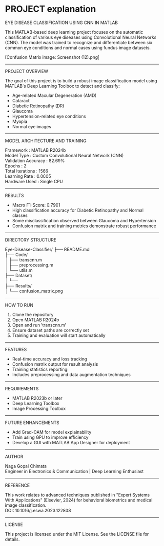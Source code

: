 # PROJECT explanation

EYE DISEASE CLASSIFICATION USING CNN IN MATLAB

This MATLAB-based deep learning project focuses on the automatic classification of various eye diseases using Convolutional Neural Networks (CNN). The model was trained to recognize and differentiate between six common eye conditions and normal cases using fundus image datasets.

[Confusion Matrix image: Screenshot (12).png]

--------------------------------------------------------------------

PROJECT OVERVIEW

The goal of this project is to build a robust image classification model using MATLAB's Deep Learning Toolbox to detect and classify:

- Age-related Macular Degeneration (AMD)
- Cataract
- Diabetic Retinopathy (DR)
- Glaucoma
- Hypertension-related eye conditions
- Myopia
- Normal eye images

--------------------------------------------------------------------

MODEL ARCHITECTURE AND TRAINING

Framework           : MATLAB R2024b  
Model Type          : Custom Convolutional Neural Network (CNN)  
Validation Accuracy : 82.69%  
Epochs              : 2  
Total Iterations    : 1566  
Learning Rate       : 0.0005  
Hardware Used       : Single CPU  

--------------------------------------------------------------------

RESULTS

- Macro F1-Score: 0.7901  
- High classification accuracy for Diabetic Retinopathy and Normal classes  
- Some misclassification observed between Glaucoma and Hypertension  
- Confusion matrix and training metrics demonstrate robust performance

--------------------------------------------------------------------

DIRECTORY STRUCTURE

Eye-Disease-Classifier/
├── README.md  
├── Code/  
│   ├── transcnn.m  
│   ├── preprocessing.m  
│   └── utils.m  
├── Dataset/  
│   └── <images classified by folder>  
├── Results/  
│   └── confusion_matrix.png  

--------------------------------------------------------------------

HOW TO RUN

1. Clone the repository  
2. Open MATLAB R2024b  
3. Open and run 'transcnn.m'  
4. Ensure dataset paths are correctly set  
5. Training and evaluation will start automatically  

--------------------------------------------------------------------

FEATURES

- Real-time accuracy and loss tracking  
- Confusion matrix output for result analysis  
- Training statistics reporting  
- Includes preprocessing and data augmentation techniques  

--------------------------------------------------------------------

REQUIREMENTS

- MATLAB R2023b or later  
- Deep Learning Toolbox  
- Image Processing Toolbox  

--------------------------------------------------------------------

FUTURE ENHANCEMENTS

- Add Grad-CAM for model explainability  
- Train using GPU to improve efficiency  
- Develop a GUI with MATLAB App Designer for deployment  

--------------------------------------------------------------------

AUTHOR

Naga Gopal Chimata  
Engineer in Electronics & Communication | Deep Learning Enthusiast

--------------------------------------------------------------------

REFERENCE

This work relates to advanced techniques published in "Expert Systems With Applications" (Elsevier, 2024) for behavioral biometrics and medical image classification.  
DOI: 10.1016/j.eswa.2023.122808

--------------------------------------------------------------------

LICENSE

This project is licensed under the MIT License. See the LICENSE file for details.
